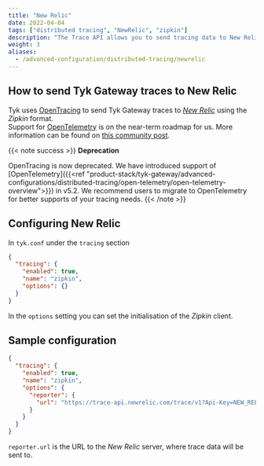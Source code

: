 ```yaml
---
title: "New Relic"
date: 2022-04-04
tags: ["distributed tracing", "NewRelic", "zipkin"]
description: "The Trace API allows you to send tracing data to New Relic: either in the generic format or the Zipkin data format, enabling you to create your own tracing implementation."
weight: 3
aliases: 
  - /advanced-configuration/distributed-tracing/newrelic
---
```


## How to send Tyk Gateway traces to New Relic

Tyk uses [OpenTracing](https://opentracing.io/) to send Tyk Gateway traces to [*New Relic*](https://newrelic.com/) using the *Zipkin* format. <br>
Support for [OpenTelemetry](https://opentelemetry.io/) is on the near-term roadmap for us. More information can be found on [this community post](https://community.tyk.io/t/faq-opentelemetry-distributed-tracing/5682).

{{< note success >}}
**Deprecation**

OpenTracing is now deprecated. We have introduced support of [OpenTelemetry]({{<ref "product-stack/tyk-gateway/advanced-configurations/distributed-tracing/open-telemetry/open-telemetry-overview">}}) in v5.2. We recommend users to migrate to OpenTelemetry for better supports of your tracing needs.
{{< /note >}}

## Configuring New Relic

In `tyk.conf` under the `tracing` section

```.json
{
  "tracing": {
    "enabled": true,
    "name": "zipkin",
    "options": {}
  }
}
```

In the `options` setting you can set the initialisation of the *Zipkin* client.

## Sample configuration

```.json
{
  "tracing": {
    "enabled": true,
    "name": "zipkin",
    "options": {
      "reporter": {
        "url": "https://trace-api.newrelic.com/trace/v1?Api-Key=NEW_RELIC_LICENSE_KEY&Data-Format=zipkin&Data-Format-Version=2"
      }
    }
  }
}
```

`reporter.url` is the URL to the *New Relic* server, where trace data will be sent to.
